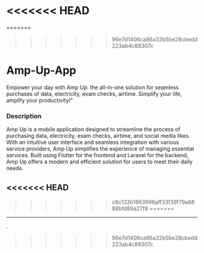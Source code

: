 <<<<<<< HEAD
=======
=======
>>>>>>> 96e7d1406ca86a32b5be28cbedd223ab4c88307c

# Amp-Up-App

Empower your day with Amp Up: the all-in-one solution for seamless purchases of data, electricity, exam checks, airtime. Simplify your life, amplify your productivity!"

### Description

Amp Up is a mobile application designed to streamline the process of purchasing data, electricity, exam checks, airtime, and social media likes. With an intuitive user interface and seamless integration with various service providers, Amp Up simplifies the experience of managing essential services. Built using Flutter for the frontend and Laravel for the backend, Amp Up offers a modern and efficient solution for users to meet their daily needs.

<<<<<<< HEAD
---

> > > > > > > c8c133b1863996aff33f39f79a8888bfd89a27f8
=======
----

.
>>>>>>> 96e7d1406ca86a32b5be28cbedd223ab4c88307c
